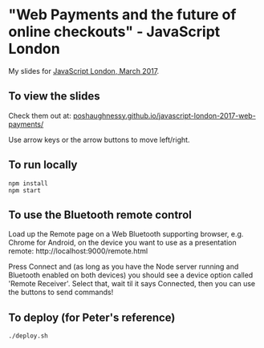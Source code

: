 # "Web Payments and the future of online checkouts" - JavaScript London

My slides for [JavaScript London, March 2017](https://www.meetup.com/JavaScript-London/events/237427195/). 

## To view the slides

Check them out at: [poshaughnessy.github.io/javascript-london-2017-web-payments/](https://poshaughnessy.github.io/javascript-london-2017-web-payments/)

Use arrow keys or the arrow buttons to move left/right.


## To run locally

```
npm install
npm start
```


## To use the Bluetooth remote control

Load up the Remote page on a Web Bluetooth supporting browser, e.g. Chrome for Android, on the device you want to use 
as a presentation remote: http://localhost:9000/remote.html

Press Connect and (as long as you have the Node server running and Bluetooth enabled on both devices) you should see
a device option called 'Remote Receiver'. Select that, wait til it says Connected, then you can use the buttons to send 
commands!


## To deploy (for Peter's reference)

```
./deploy.sh
```
